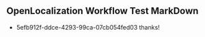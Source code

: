 ## OpenLocalization Workflow Test MarkDown
* 5efb912f-ddce-4293-99ca-07cb054fed03 thanks!

<!--HONumber=Feb17_HO2-->


